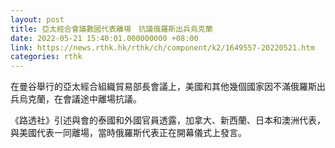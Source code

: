 ```yaml
---
layout: post
title: 亞太經合會議數國代表離場　抗議俄羅斯出兵烏克蘭
date: 2022-05-21 15:40:01.000000000 +08:00
link: https://news.rthk.hk/rthk/ch/component/k2/1649557-20220521.htm
categories: rthk
---
```


在曼谷舉行的亞太經合組織貿易部長會議上，美國和其他幾個國家因不滿俄羅斯出兵烏克蘭，在會議途中離場抗議。

《路透社》引述與會的泰國和外國官員透露，加拿大、新西蘭、日本和澳洲代表，與美國代表一同離場，當時俄羅斯代表正在開幕儀式上發言。
